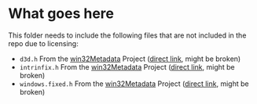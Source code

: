 # What goes here

This folder needs to include the following files that are not included in the repo due to licensing:

- `d3d.h` From the [win32Metadata](https://github.com/microsoft/win32metadata) Project ([direct link](https://github.com/microsoft/win32metadata/blob/main/generation/WinSDK/RecompiledIdlHeaders/um/d3d.h), might be broken)
- `intrinfix.h` From the [win32Metadata](https://github.com/microsoft/win32metadata) Project ([direct link](https://github.com/microsoft/win32metadata/blob/main/generation/WinSDK/inc/intrinfix.h), might be broken)
- `windows.fixed.h` From the [win32Metadata](https://github.com/microsoft/win32metadata) Project ([direct link](https://github.com/microsoft/win32metadata/blob/main/generation/WinSDK/inc/windows.fixed.h), might be broken)